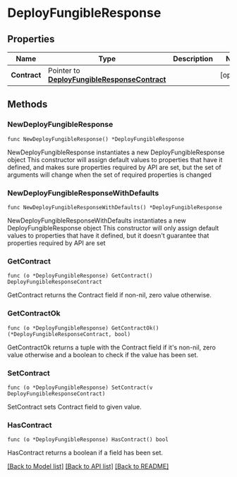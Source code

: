 # DeployFungibleResponse

## Properties

Name | Type | Description | Notes
------------ | ------------- | ------------- | -------------
**Contract** | Pointer to [**DeployFungibleResponseContract**](DeployFungibleResponseContract.md) |  | [optional] 

## Methods

### NewDeployFungibleResponse

`func NewDeployFungibleResponse() *DeployFungibleResponse`

NewDeployFungibleResponse instantiates a new DeployFungibleResponse object
This constructor will assign default values to properties that have it defined,
and makes sure properties required by API are set, but the set of arguments
will change when the set of required properties is changed

### NewDeployFungibleResponseWithDefaults

`func NewDeployFungibleResponseWithDefaults() *DeployFungibleResponse`

NewDeployFungibleResponseWithDefaults instantiates a new DeployFungibleResponse object
This constructor will only assign default values to properties that have it defined,
but it doesn't guarantee that properties required by API are set

### GetContract

`func (o *DeployFungibleResponse) GetContract() DeployFungibleResponseContract`

GetContract returns the Contract field if non-nil, zero value otherwise.

### GetContractOk

`func (o *DeployFungibleResponse) GetContractOk() (*DeployFungibleResponseContract, bool)`

GetContractOk returns a tuple with the Contract field if it's non-nil, zero value otherwise
and a boolean to check if the value has been set.

### SetContract

`func (o *DeployFungibleResponse) SetContract(v DeployFungibleResponseContract)`

SetContract sets Contract field to given value.

### HasContract

`func (o *DeployFungibleResponse) HasContract() bool`

HasContract returns a boolean if a field has been set.


[[Back to Model list]](../README.md#documentation-for-models) [[Back to API list]](../README.md#documentation-for-api-endpoints) [[Back to README]](../README.md)


